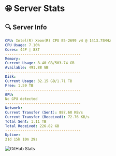 # 🌐 Server Stats
## 🔍 Server Info
```yaml
CPU: Intel(R) Xeon(R) CPU E5-2699 v4 @ 1413.75MHz
CPU Usage: 7.10%
Cores: 44P | 88T
-----------------------------------
Memory:
Current Usage: 8.40 GB/503.74 GB
Available: 491.88 GB
-----------------------------------
Disk:
Current Usage: 32.15 GB/1.71 TB
Free: 1.59 TB
-----------------------------------
GPU:
No GPU detected
-----------------------------------
Network:
Current Transfer (Sent): 887.60 KB/s
Current Transfer (Received): 72.76 KB/s
Total Sent: 1.11 TB
Total Received: 226.82 GB
-----------------------------------
Uptime:
21d 15h 10m 29s
```
![GitHub Stats](https://img.shields.io/badge/Updated-2025-05-11_08:19:17-blue)